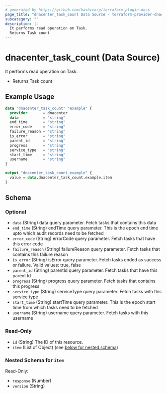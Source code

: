 ```yaml
---
# generated by https://github.com/hashicorp/terraform-plugin-docs
page_title: "dnacenter_task_count Data Source - terraform-provider-dnacenter"
subcategory: ""
description: |-
  It performs read operation on Task.
  Returns Task count
---
```


# dnacenter_task_count (Data Source)

It performs read operation on Task.

- Returns Task count

## Example Usage

```terraform
data "dnacenter_task_count" "example" {
  provider       = dnacenter
  data           = "string"
  end_time       = "string"
  error_code     = "string"
  failure_reason = "string"
  is_error       = "string"
  parent_id      = "string"
  progress       = "string"
  service_type   = "string"
  start_time     = "string"
  username       = "string"
}

output "dnacenter_task_count_example" {
  value = data.dnacenter_task_count.example.item
}
```

<!-- schema generated by tfplugindocs -->
## Schema

### Optional

- `data` (String) data query parameter. Fetch tasks that contains this data
- `end_time` (String) endTime query parameter. This is the epoch end time upto which audit records need to be fetched
- `error_code` (String) errorCode query parameter. Fetch tasks that have this error code
- `failure_reason` (String) failureReason query parameter. Fetch tasks that contains this failure reason
- `is_error` (String) isError query parameter. Fetch tasks ended as success or failure. Valid values: true, false
- `parent_id` (String) parentId query parameter. Fetch tasks that have this parent Id
- `progress` (String) progress query parameter. Fetch tasks that contains this progress
- `service_type` (String) serviceType query parameter. Fetch tasks with this service type
- `start_time` (String) startTime query parameter. This is the epoch start time from which tasks need to be fetched
- `username` (String) username query parameter. Fetch tasks with this username

### Read-Only

- `id` (String) The ID of this resource.
- `item` (List of Object) (see [below for nested schema](#nestedatt--item))

<a id="nestedatt--item"></a>
### Nested Schema for `item`

Read-Only:

- `response` (Number)
- `version` (String)
